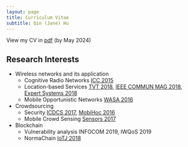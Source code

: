 ```yaml
---
layout: page
title: Curriculum Vitae
subtitle: Qin (Jane) Hu
---
```


View my CV in [pdf](../file/Hu_CV.pdf) (by May 2024)

## Research Interests

- Wireless networks and its application
   * Cognitive Radio Networks [ICC 2015](https://ieeexplore.ieee.org/abstract/document/7249533)  
   * Location-based Services [TVT 2018](https://ieeexplore.ieee.org/abstract/document/8360466), [IEEE COMMUN MAG 2018](https://ieeexplore.ieee.org/abstract/document/8316781), [Expert Systems 2018](https://onlinelibrary.wiley.com/doi/abs/10.1111/exsy.12252)  
   * Mobile Opportunistic Networks [WASA 2016](https://link.springer.com/chapter/10.1007/978-3-319-42836-9_34)  
- Crowdsourcing
   * Security [ICDCS 2017](https://ieeexplore.ieee.org/abstract/document/7980054), [MobiHoc 2016](https://dl.acm.org/citation.cfm?id=2942402)  
   * Mobile Crowd Sensing [Sensors 2017](https://www.mdpi.com/1424-8220/17/5/1012/htm)  
- Blockchain
   * Vulnerability analysis INFOCOM 2019, IWQoS 2019  
   * NormaChain [IoTJ 2018](https://ieeexplore.ieee.org/abstract/document/8502858)  
